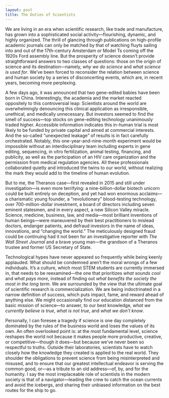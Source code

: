 ```yaml
---
layout: post
title: The Duties of Scientists
---
```

We are living in an era when scientific research, like trade and manufacture, has grown into a sophisticated social activity—flourishing, dynamic, and highly organized. The thrill of glancing through publications on high-profile academic journals can only be matched by that of watching fluyts sailing into and out of the 17th-century Amsterdam or Model Ts coming off the 1920s Ford assembly line. But the prosperity of science doesn’t provide straightforward answers to two classes of questions: those on the origin of science and its destination—namely, _why we do science_ and _what science is used for_. We’ve been forced to reconsider the relation between science and human society by a series of disconcerting events, which are, in recent years, becoming more perplexing.

A few days ago, it was announced that two gene-edited babies have been born in China. Interestingly, the academia and the market reacted oppositely to this controversial leap: Scientists around the world are overwhelmingly denouncing this clinical application as irresponsible, unethical, and medically unnecessary. But investors seemed to find the smell of success—top stocks on gene-editing technology unanimously traded higher. Accessible information indicates this in-human trial is most likely to be funded by private capital and aimed at commercial interests. And the so-called “unexpected leakage” of results is in fact carefully orchestrated. Notably, this one-year-and-nine-month experiment would be impossible without an interdisciplinary team including experts in gene editing, sequencing, in vitro fertilization, animal testing, financing, and publicity, as well as the participation of an HIV care organization and the permission from medical regulation agencies. All these professionals collaborated quietly and introduced the twins to our world, without realizing the mark they would add to the timeline of human evolution. 

But to me, the Theranos case—first revealed in 2015 and still under investigation—is even more terrifying: a nine-billion-dollar biotech unicorn could be built entirely on deception, and yet had won enormous acclaims—a charismatic young founder, a “revolutionary” blood-testing technology, over 700-million-dollar investment, a board of directors including seven eminent statesmen, and in every aspect, a new Silicon Valley miracle. Science, medicine, business, law, and media—most brilliant inventions of human beings—were maneuvered by their best practitioners to mislead doctors, endanger patients, and defraud investors in the name of ideas, innovations, and “changing the world.” The meticulously designed fraud could be continuing had it not been for an investigative reporter with _The Wall Street Journal_ and a brave young man—the grandson of a Theranos trustee and former US Secretary of State.

Technological hypes have never appeared so frequently while being keenly applauded. What should be condemned aren’t the moral wrongs of a few individuals. It’s a culture, which most STEM students are currently immersed in, that needs to be reexamined—the one that prioritizes _what sounds cool_ and _what pays more_, instead of finding out _what benefits the society the most in the long term_. We are surrounded by the view that the ultimate goal of scientific research is commercialization. We are being indoctrinated in a narrow definition of success, which puts impact, fame, and reward ahead of anything else. We might occasionally find our education distanced from the basic mission of science—to answer, to our best knowledge, _what we currently believe is true_, _what is not true_, and _what we don’t know_.

Personally, I can foresee a tragedy if science is one day completely dominated by the rules of the business world and loses the values of its own. An often overlooked point is: at the most fundamental level, science reshapes the world not because it makes people more productive, creative, or competitive—though it does—but because we’ve never been so respectful to truths. Outside their laboratories, scientists have to watch closely how the knowledge they created is applied to the real world. They shoulder the obligations to prevent science from being misinterpreted and misused, and to ensure that our greatest intellectual endeavor is serving the common good, or—as a tribute to an old address—of, by, and for the humanity. I say the most irreplaceable role of scientists in the modern society is that of a navigator—leading the crew to catch the ocean currents and avoid the icebergs, and sharing their unbiased information on the best routes for the ship to go.

